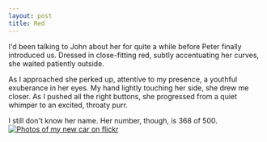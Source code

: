 ```yaml
---
layout: post
title: Red
---
```

I'd been talking to John about her for quite a while before Peter
finally introduced us. Dressed in close-fitting red, subtly accentuating
her curves, she waited patiently outside.

As I approached she perked up, attentive to my presence, a youthful
exuberance in her eyes. My hand lightly touching her side, she drew me
closer. As I pushed all the right buttons, she progressed from a quiet
whimper to an excited, throaty purr.

I still don't know her name. Her number, though, is 368 of 500.[![Photos
of my new car on
flickr](http://farm3.static.flickr.com/2094/1875843891_1f9a266ea0.jpg?v=0)][flickr
car]

[flickr car]: http://www.flickr.com/photos/steviebm/sets/72157602936819100/
